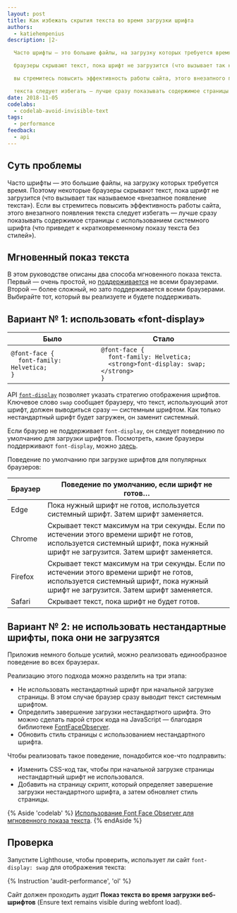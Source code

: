 ```yaml
---
layout: post
title: Как избежать скрытия текста во время загрузки шрифта
authors:
  - katiehempenius
description: |2-

  Часто шрифты — это большие файлы, на загрузку которых требуется время. Поэтому некоторые

  браузеры скрывают текст, пока шрифт не загрузится (что вызывает так называемое «внезапное появление текста»). Если

  вы стремитесь повысить эффективность работы сайта, этого внезапного появления

  текста следует избегать — лучше сразу показывать содержимое страницы с использованием системного шрифта.
date: 2018-11-05
codelabs:
  - codelab-avoid-invisible-text
tags:
  - performance
feedback:
  - api
---
```


## Суть проблемы

Часто шрифты — это большие файлы, на загрузку которых требуется время. Поэтому некоторые браузеры скрывают текст, пока шрифт не загрузится (что вызывает так называемое «внезапное появление текста»). Если вы стремитесь повысить эффективность работы сайта, этого внезапного появления текста следует избегать — лучше сразу показывать содержимое страницы с использованием системного шрифта (что приведет к «кратковременному показу текста без стилей»).

## Мгновенный показ текста

В этом руководстве описаны два способа мгновенного показа текста. Первый — очень простой, но [поддерживается](https://caniuse.com/#search=font-display) не всеми браузерами. Второй — более сложный, но зато поддерживается всеми браузерами. Выбирайте тот, который вы реализуете и будете поддерживать.

## Вариант № 1: использовать «font-display»

<div class="w-table-wrapper">
  <table>
    <thead>
      <tr>
        <th>Было</th>
        <th>Стало</th>
      </tr>
    </thead>
    <tbody>
      <tr>
        <td>
<code>@font-face {
  font-family: Helvetica;
}
</code>
        </td>
        <td>
<code>@font-face {
  font-family: Helvetica;
  &lt;strong&gt;font-display: swap;&lt;/strong&gt;
}
</code>
        </td>
      </tr>
    </tbody>
  </table>
</div>

API [`font-display`](https://developer.mozilla.org/docs/Web/CSS/@font-face/font-display) позволяет указать стратегию отображения шрифтов. Ключевое слово `swap` сообщает браузеру, что текст, использующий этот шрифт, должен выводиться сразу — системным шрифтом. Как только нестандартный шрифт будет загружен, он заменит системный.

Если браузер не поддерживает `font-display`, он следует поведению по умолчанию для загрузки шрифтов. Посмотреть, какие браузеры поддерживают `font-display`, можно [здесь](https://caniuse.com/#search=font-display).

Поведение по умолчанию при загрузке шрифтов для популярных браузеров:

<div class="w-table-wrapper">
  <table>
    <thead>
      <tr>
        <th><strong>Браузер</strong></th>
        <th><strong>Поведение по умолчанию, если шрифт не готов…</strong></th>
      </tr>
    </thead>
    <tbody>
      <tr>
        <td>Edge</td>
        <td>Пока нужный шрифт не готов, используется системный шрифт. Затем шрифт заменяется.</td>
      </tr>
      <tr>
        <td>Chrome</td>
        <td>           Скрывает текст максимум на три секунды. Если по истечении этого времени шрифт не готов, используется           системный шрифт, пока нужный шрифт не загрузится. Затем шрифт заменяется.</td>
      </tr>
      <tr>
        <td>Firefox</td>
        <td>           Скрывает текст максимум на три секунды. Если по истечении этого времени шрифт не готов, используется           системный шрифт, пока нужный шрифт не загрузится. Затем шрифт заменяется.</td>
      </tr>
      <tr>
        <td>Safari</td>
        <td>Скрывает текст, пока шрифт не будет готов.</td>
      </tr>
    </tbody>
  </table>
</div>

## Вариант № 2: не использовать нестандартные шрифты, пока они не загрузятся

Приложив немного больше усилий, можно реализовать единообразное поведение во всех браузерах.

Реализацию этого подхода можно разделить на три этапа:

- Не использовать нестандартный шрифт при начальной загрузке страницы. В этом случае браузер сразу выводит текст системным шрифтом.
- Определить завершение загрузки нестандартного шрифта. Это можно сделать парой строк кода на JavaScript — благодаря библиотеке [FontFaceObserver](https://github.com/bramstein/fontfaceobserver).
- Обновить стиль страницы с использованием нестандартного шрифта.

Чтобы реализовать такое поведение, понадобится кое-что подправить:

- Изменить CSS-код так, чтобы при начальной загрузке страницы нестандартный шрифт не использовался.
- Добавить на страницу скрипт, который определяет завершение загрузки нестандартного шрифта, а затем обновляет стиль страницы.

{% Aside 'codelab' %} [Использование Font Face Observer для мгновенного показа текста](/codelab-avoid-invisible-text). {% endAside %}

## Проверка

Запустите Lighthouse, чтобы проверить, использует ли сайт `font-display: swap` для отображения текста:

{% Instruction 'audit-performance', 'ol' %}

Сайт должен проходить аудит **Показ текста во время загрузки веб-шрифтов** (Ensure text remains visible during webfont load).

